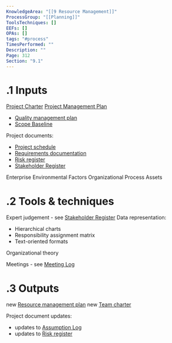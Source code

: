 ```yaml
---
KnowledgeArea: "[[9 Resource Management]]"
ProcessGroup: "[[Planning]]"
ToolsTechniques: []
EEFs: []
OPAs: []
tags: "#process"
TimesPerformed: ""
Description: ""
Page: 312
Section: "9.1"
---
```

# .1 Inputs
[Project Charter](Project%20Charter.md)
[Project Management Plan](Project%20Management%20Plan.md)
* [Quality management plan](Quality%20management%20plan.md)
* [Scope Baseline](Scope%20Baseline.md)

Project documents:
* [Project schedule](Project%20schedule.md)
* [Requirements documentation](Requirements%20documentation.md)
* [Risk register](Risk%20register.md)
* [Stakeholder Register](Stakeholder%20Register.md)

Enterprise Environmental Factors
Organizational Process Assets

# .2 Tools & techniques
Expert judgement - see [Stakeholder Register](Stakeholder%20Register.md)
Data representation:
* Hierarchical charts
* Responsibility assignment matrix
* Text-oriented formats

Organizational theory

Meetings - see [Meeting Log](Meeting%20Log.md)

# .3 Outputs
new [Resource management plan](Resource%20management%20plan.md)
new [Team charter](Team%20charter.md)

Project document updates:
* updates to [Assumption Log](Assumption%20Log.md)
* updates to [Risk register](Risk%20register.md)



